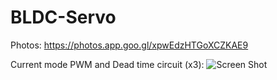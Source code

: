 # BLDC-Servo

Photos:
https://photos.app.goo.gl/xpwEdzHTGoXCZKAE9

Current mode PWM and Dead time circuit (x3):
![Screen Shot](https://lh3.googleusercontent.com/pw/AM-JKLXD1FA9waYV9dxwePaKLDGWwRroge1gVtK0WWiR4wGf9yYeBn45XkWk0FRBskvYUB2nlTJMzq-sDkC0buLYjlYCzfelq6ySvQBli_pYHPqlqCkxk6QNp05Edj4aPwn3cXx9LCpbApkdL2X4wXdlHOT4=w1894-h947-no?authuser=0)<br>
